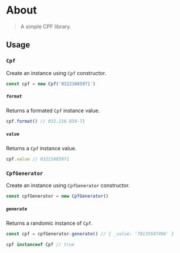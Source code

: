 # About

> A simple CPF library.

## Usage

### `Cpf`

Create an instance using `Cpf` constructor.

```js
const cpf = new Cpf('03221685971')
```

##### `format`

Returns a formated `Cpf` instance value.

```js
cpf.format() // 032.216.859-71
```

##### `value`

Returns a `Cpf` instance value.

```js
cpf.value // 03221685971
```

### `CpfGenerator`

Create an instance using `CpfGenerator` constructor.

```js
const cpfGenerator = new CpfGenerator()
```

##### `generate`

Returns a randomic instance of `Cpf`.

```js
const cpf = cpfGenerator.generate() // { _value: '78135507496' }

cpf instanceof Cpf // true
```
